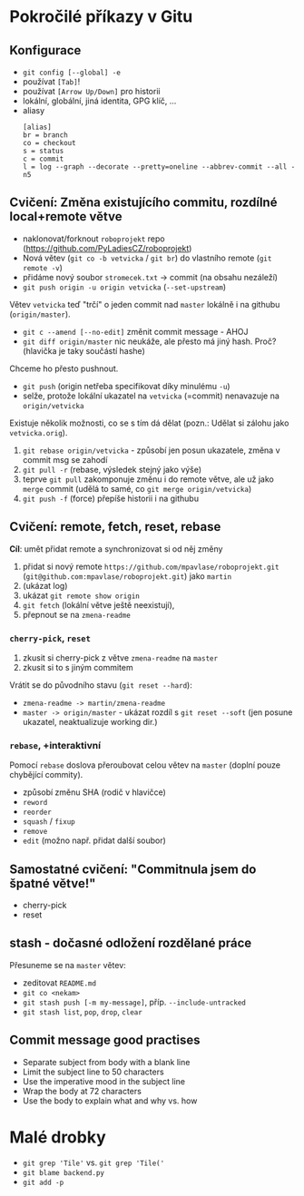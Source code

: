 # Pokročilé příkazy v Gitu

## Konfigurace
* `git config [--global] -e`
* používat `[Tab]`!
* používat `[Arrow Up/Down]` pro historii
* lokální, globální, jiná identita, GPG klíč, ...
* aliasy
  ```
  [alias]
  br = branch
  co = checkout
  s = status
  c = commit
  l = log --graph --decorate --pretty=oneline --abbrev-commit --all -n5
  ```


## Cvičení: Změna existujícího commitu, rozdílné local+remote větve
* naklonovat/forknout `roboprojekt` repo (https://github.com/PyLadiesCZ/roboprojekt)
* Nová větev (`git co -b vetvicka` / `git br`) do vlastního remote (`git remote -v`)
* přidáme nový soubor `stromecek.txt` -> commit (na obsahu nezáleží)
* `git push origin -u origin vetvicka` (`--set-upstream`)

Větev `vetvicka` teď "trčí" o jeden commit nad `master` lokálně i na githubu (`origin/master`).

* `git c --amend [--no-edit]` změnit commit message - AHOJ
* `git diff origin/master` nic neukáže, ale přesto má jiný hash. Proč? (hlavička je taky součástí hashe)

Chceme ho přesto pushnout.

* `git push` (origin netřeba specifikovat díky minulému `-u`)
* selže, protože lokální ukazatel na `vetvicka` (=commit) nenavazuje na `origin/vetvicka`

Existuje několik možnosti, co se s tím dá dělat (pozn.: Udělat si zálohu jako `vetvicka.orig`).
1. `git rebase origin/vetvicka` - způsobí jen posun ukazatele, změna v commit msg se zahodí
1. `git pull -r` (rebase, výsledek stejný jako výše)
1. teprve `git pull` zakomponuje změnu i do remote větve, ale už jako `merge` commit (udělá to samé, co `git merge origin/vetvicka`)
1. `git push -f` (force) přepíše historii i na githubu

## Cvičení: remote, fetch, reset, rebase
**Cíl**: umět přidat remote a synchronizovat si od něj změny
1. přidat si nový remote `https://github.com/mpavlase/roboprojekt.git` (`git@github.com:mpavlase/roboprojekt.git`) jako `martin`
1. (ukázat log)
1. ukázat `git remote show origin`
1. `git fetch` (lokální větve ještě neexistují),
1. přepnout se na `zmena-readme`

### `cherry-pick`, `reset`
1. zkusit si cherry-pick z větve `zmena-readme` na `master`
1. zkusit si to s jiným commitem

Vrátit se do původního stavu (`git reset --hard`):
* `zmena-readme -> martin/zmena-readme`
* `master -> origin/master` - ukázat rozdíl s `git reset --soft` (jen posune ukazatel, neaktualizuje working dir.)

### `rebase`, +interaktivní
Pomocí `rebase` doslova přeroubovat celou větev na `master` (doplní pouze chybějící commity).
* způsobí změnu SHA (rodič v hlavičce)
* `reword`
* `reorder`
* `squash` / `fixup`
* `remove`
* `edit` (možno např. přidat další soubor)

## Samostatné cvičení: "Commitnula jsem do špatné větve!"
* cherry-pick
* reset

## stash - dočasné odložení rozdělané práce
Přesuneme se na `master` větev:

* zeditovat `README.md`
* `git co <nekam>`
* `git stash push [-m my-message]`, příp. `--include-untracked` 
* `git stash list`, `pop`, `drop`, `clear`

## Commit message good practises
* Separate subject from body with a blank line
* Limit the subject line to 50 characters
* Use the imperative mood in the subject line
* Wrap the body at 72 characters
* Use the body to explain what and why vs. how

# Malé drobky
* `git grep 'Tile'` vs. `git grep 'Tile('`
* `git blame backend.py`
* `git add -p`
